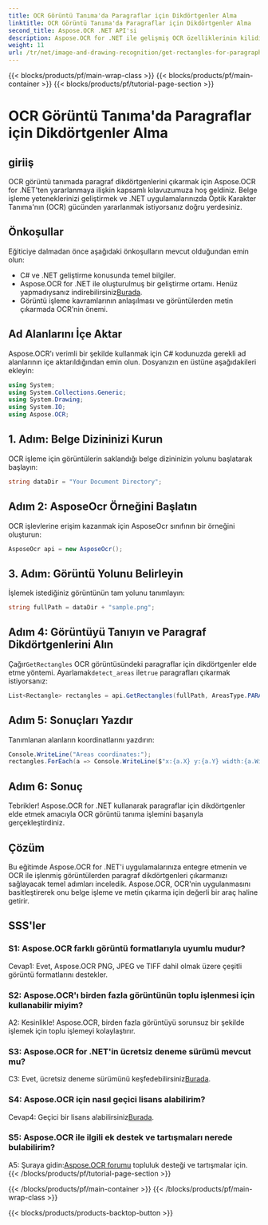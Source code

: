 ```yaml
---
title: OCR Görüntü Tanıma'da Paragraflar için Dikdörtgenler Alma
linktitle: OCR Görüntü Tanıma'da Paragraflar için Dikdörtgenler Alma
second_title: Aspose.OCR .NET API'si
description: Aspose.OCR for .NET ile gelişmiş OCR özelliklerinin kilidini açın. Paragraf dikdörtgenlerini zahmetsizce çıkarın.
weight: 11
url: /tr/net/image-and-drawing-recognition/get-rectangles-for-paragraphs/
---
```


{{< blocks/products/pf/main-wrap-class >}}
{{< blocks/products/pf/main-container >}}
{{< blocks/products/pf/tutorial-page-section >}}

# OCR Görüntü Tanıma'da Paragraflar için Dikdörtgenler Alma

## giriiş

OCR görüntü tanımada paragraf dikdörtgenlerini çıkarmak için Aspose.OCR for .NET'ten yararlanmaya ilişkin kapsamlı kılavuzumuza hoş geldiniz. Belge işleme yeteneklerinizi geliştirmek ve .NET uygulamalarınızda Optik Karakter Tanıma'nın (OCR) gücünden yararlanmak istiyorsanız doğru yerdesiniz.

## Önkoşullar

Eğiticiye dalmadan önce aşağıdaki önkoşulların mevcut olduğundan emin olun:

- C# ve .NET geliştirme konusunda temel bilgiler.
-  Aspose.OCR for .NET ile oluşturulmuş bir geliştirme ortamı. Henüz yapmadıysanız indirebilirsiniz[Burada](https://releases.aspose.com/ocr/net/).
- Görüntü işleme kavramlarının anlaşılması ve görüntülerden metin çıkarmada OCR'nin önemi.

## Ad Alanlarını İçe Aktar

Aspose.OCR'ı verimli bir şekilde kullanmak için C# kodunuzda gerekli ad alanlarının içe aktarıldığından emin olun. Dosyanızın en üstüne aşağıdakileri ekleyin:

```csharp
using System;
using System.Collections.Generic;
using System.Drawing;
using System.IO;
using Aspose.OCR;
```

## 1. Adım: Belge Dizininizi Kurun

OCR işleme için görüntülerin saklandığı belge dizininizin yolunu başlatarak başlayın:

```csharp
string dataDir = "Your Document Directory";
```

## Adım 2: AsposeOcr Örneğini Başlatın

OCR işlevlerine erişim kazanmak için AsposeOcr sınıfının bir örneğini oluşturun:

```csharp
AsposeOcr api = new AsposeOcr();
```

## 3. Adım: Görüntü Yolunu Belirleyin

İşlemek istediğiniz görüntünün tam yolunu tanımlayın:

```csharp
string fullPath = dataDir + "sample.png";
```

## Adım 4: Görüntüyü Tanıyın ve Paragraf Dikdörtgenlerini Alın

 Çağır`GetRectangles` OCR görüntüsündeki paragraflar için dikdörtgenler elde etme yöntemi. Ayarlamak`detect_areas` ile`true` paragrafları çıkarmak istiyorsanız:

```csharp
List<Rectangle> rectangles = api.GetRectangles(fullPath, AreasType.PARAGRAPHS, true);
```

## Adım 5: Sonuçları Yazdır

Tanımlanan alanların koordinatlarını yazdırın:

```csharp
Console.WriteLine("Areas coordinates:");
rectangles.ForEach(a => Console.WriteLine($"x:{a.X} y:{a.Y} width:{a.Width} height:{a.Height}"));
```

## Adım 6: Sonuç

Tebrikler! Aspose.OCR for .NET kullanarak paragraflar için dikdörtgenler elde etmek amacıyla OCR görüntü tanıma işlemini başarıyla gerçekleştirdiniz.

## Çözüm

Bu eğitimde Aspose.OCR for .NET'i uygulamalarınıza entegre etmenin ve OCR ile işlenmiş görüntülerden paragraf dikdörtgenleri çıkarmanızı sağlayacak temel adımları inceledik. Aspose.OCR, OCR'nin uygulanmasını basitleştirerek onu belge işleme ve metin çıkarma için değerli bir araç haline getirir.

## SSS'ler

### S1: Aspose.OCR farklı görüntü formatlarıyla uyumlu mudur?

Cevap1: Evet, Aspose.OCR PNG, JPEG ve TIFF dahil olmak üzere çeşitli görüntü formatlarını destekler.

### S2: Aspose.OCR'ı birden fazla görüntünün toplu işlenmesi için kullanabilir miyim?

A2: Kesinlikle! Aspose.OCR, birden fazla görüntüyü sorunsuz bir şekilde işlemek için toplu işlemeyi kolaylaştırır.

### S3: Aspose.OCR for .NET'in ücretsiz deneme sürümü mevcut mu?

 C3: Evet, ücretsiz deneme sürümünü keşfedebilirsiniz[Burada](https://releases.aspose.com/).

### S4: Aspose.OCR için nasıl geçici lisans alabilirim?

 Cevap4: Geçici bir lisans alabilirsiniz[Burada](https://purchase.aspose.com/temporary-license/).

### S5: Aspose.OCR ile ilgili ek destek ve tartışmaları nerede bulabilirim?

 A5: Şuraya gidin:[Aspose.OCR forumu](https://forum.aspose.com/c/ocr/16) topluluk desteği ve tartışmalar için.
{{< /blocks/products/pf/tutorial-page-section >}}

{{< /blocks/products/pf/main-container >}}
{{< /blocks/products/pf/main-wrap-class >}}

{{< blocks/products/products-backtop-button >}}
